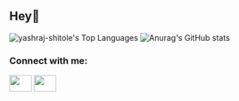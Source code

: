 ## Hey👋

![yashraj-shitole's Top Languages](https://github-readme-stats.vercel.app/api/top-langs/?username=yashraj-shitole&theme=react&show_icons=true&hide_border=true&layout=compact)
![Anurag's GitHub stats](https://github-readme-stats.vercel.app/api?username=yashraj-shitole&theme=swift&show_icons=true)
<h3 align="left">Connect with me:</h3>
<p align="left">
<a href="https://www.linkedin.com/in/yashraj-shitole-576442215/" target="blank"><img align="center" src="https://cdn.jsdelivr.net/npm/simple-icons@3.0.1/icons/linkedin.svg" alt="" height="30" width="40" /></a>
<a href="https://www.instagram.com/_yashraj_shitole_/" target="blank"><img align="center" src="https://cdn.jsdelivr.net/npm/simple-icons@3.0.1/icons/instagram.svg" alt="" height="30" width="40" /></a>
</p>
